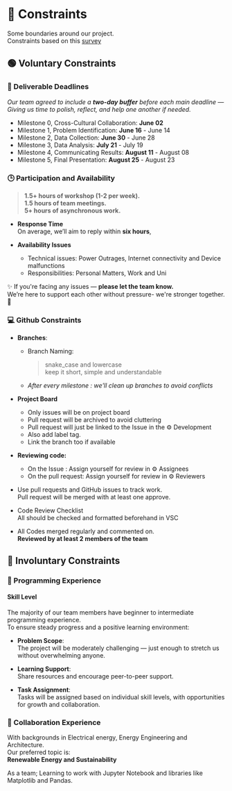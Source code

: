 <!-- this template is for inspiration, feel free to change it however you like! -->

# 🛑 Constraints

Some boundaries around our project.  
Constraints based on this [survey](https://docs.google.com/spreadsheets/d/1qs0E7fHq7Al8MtG_Ii3xitOWv5px5SXr2fp_d3T5rXA/edit?gid=0#gid=0)

## 🟢 Voluntary Constraints

### 📅 Deliverable Deadlines  

*Our team agreed to include a **two-day buffer** before each
main deadline —  
  Giving us time to polish, reflect, and help
 one another if needed.*

+ Milestone 0, Cross-Cultural Collaboration: **June 02**  
+ Milestone 1, Problem Identification: **June 16** - June 14
+ Milestone 2, Data Collection: **June 30** - June 28
+ Milestone 3, Data Analysis: **July 21** - July 19
+ Milestone 4, Communicating Results: **August 11** - August 08
+ Milestone 5, Final Presentation: **August 25** - August 23

### 🕒 Participation and Availability

> **1.5+ hours of workshop (1-2 per week).**  
> **1.5 hours of team meetings.**  
> **5+ hours of asynchronous work.**
>
+ **Response Time**  
On average, we’ll aim to reply within **six hours**,

+ **Availability Issues**  
  + Technical issues: Power Outrages, Internet connectivity and Device malfunctions
  + Responsibilities: Personal Matters, Work and Uni

✨ If you're facing any issues —
**please let the team know.**  
We’re here to support each other without
 pressure- we're stronger together. 💪

### 💻 Github Constraints

+ **Branches**:  
  + Branch Naming:
    > snake_case and lowercase  
  keep it short, simple and understandable

  + *After every milestone : we'll clean up branches to avoid conflicts*

+ **Project Board**
  + Only issues will be on project board
  + Pull request will be archived to avoid cluttering
  + Pull request will just be linked to the Issue in the ⚙️ Development
  + Also add label tag.
  + Link the branch too if available

+ **Reviewing code:**
  + On the Issue : Assign yourself for review in ⚙️ Assignees
  + On the pull request: Assign yourself for review in ⚙️ Reviewers

+ Use pull requests and GitHub issues to track work.  
  Pull request will be merged with at least one approve.
+ Code Review Checklist  
  All should be checked and formatted beforehand in VSC

+ All Codes merged regularly and commented on.  
  **Reviewed by at least 2 members of the team**

## 🚫 Involuntary Constraints

### 🔰 Programming Experience

#### Skill Level  

The majority of our team members have beginner to
 intermediate programming experience.  
 To ensure steady progress and
 a positive learning environment:  

+ **Problem Scope**:  
The project will be moderately challenging — just enough
to stretch us without overwhelming anyone.

+ **Learning Support**:  
Share resources and encourage peer-to-peer support.

+ **Task Assignment**:  
Tasks will be assigned based on individual skill levels,
 with opportunities for growth and collaboration.

### 🤝 Collaboration Experience

With backgrounds in Electrical energy, Energy Engineering and Architecture.  
Our preferred topic is:  
**Renewable Energy and Sustainability**

As a team; Learning to work with Jupyter Notebook and
 libraries like Matplotlib and Pandas.
